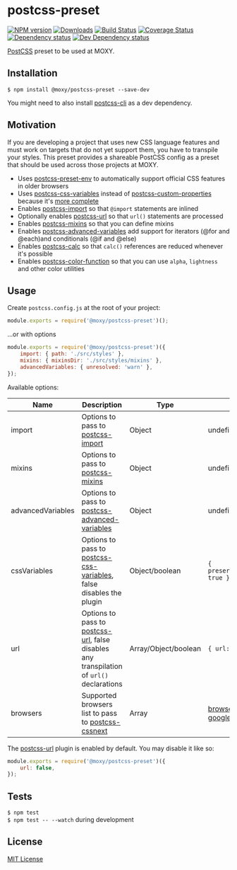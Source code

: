 # postcss-preset

[![NPM version][npm-image]][npm-url] [![Downloads][downloads-image]][npm-url] [![Build Status][travis-image]][travis-url] [![Coverage Status][codecov-image]][codecov-url] [![Dependency status][david-dm-image]][david-dm-url] [![Dev Dependency status][david-dm-dev-image]][david-dm-dev-url]

[npm-url]:https://npmjs.org/package/@moxy/postcss-preset
[npm-image]:https://img.shields.io/npm/v/@moxy/postcss-preset.svg
[downloads-image]:https://img.shields.io/npm/dm/@moxy/postcss-preset.svg
[travis-url]:https://travis-ci.org/moxystudio/postcss-preset
[travis-image]:https://img.shields.io/travis/moxystudio/postcss-preset/master.svg
[codecov-url]:https://codecov.io/gh/moxystudio/postcss-preset
[codecov-image]:https://img.shields.io/codecov/c/github/moxystudio/postcss-preset/master.svg
[david-dm-url]:https://david-dm.org/moxystudio/postcss-preset
[david-dm-image]:https://img.shields.io/david/moxystudio/postcss-preset.svg
[david-dm-dev-url]:https://david-dm.org/moxystudio/postcss-preset?type=dev
[david-dm-dev-image]:https://img.shields.io/david/dev/moxystudio/postcss-preset.svg

[PostCSS](http://cssnext.io/) preset to be used at MOXY.


## Installation

`$ npm install @moxy/postcss-preset --save-dev`

You might need to also install [postcss-cli](https://github.com/postcss/postcss-cli) as a dev dependency.


## Motivation

If you are developing a project that uses new CSS language features and must work on targets that do not yet support them, you have to transpile your styles. This preset provides a shareable PostCSS config as a preset that should be used across those projects at MOXY.

- Uses [postcss-preset-env](https://www.npmjs.com/package/postcss-preset-env) to automatically support official CSS features in older browsers
- Uses [postcss-css-variables](https://github.com/MadLittleMods/postcss-css-variables) instead of [postcss-custom-properties](https://github.com/postcss/postcss-custom-properties) because it's [more complete](https://github.com/MadLittleMods/postcss-css-variables#interoperability-and-differences-from-postcss-custom-properties)
- Enables [postcss-import](https://github.com/postcss/postcss-import) so that `@import` statements are inlined
- Optionally enables [postcss-url](https://github.com/postcss/postcss-url) so that `url()` statements are processed
- Enables [postcss-mixins](https://github.com/postcss/postcss-mixins) so that you can define mixins
- Enables [postcss-advanced-variables](https://github.com/jonathantneal/postcss-advanced-variables) add support for iterators (@for and @each)and conditionals (@if and @else)
- Enables [postcss-calc](https://github.com/postcss/postcss-calc) so that `calc()` references are reduced whenever it's possible
- Enables [postcss-color-function](https://github.com/postcss/postcss-color-function) so that you can use `alpha`, `lightness` and other color utilities


## Usage

Create `postcss.config.js` at the root of your project:

```js
module.exports = require('@moxy/postcss-preset')();
```

...or with options

```js
module.exports = require('@moxy/postcss-preset')({
    import: { path: './src/styles' },
    mixins: { mixinsDir: './src/styles/mixins' },
    advancedVariables: { unresolved: 'warn' },
});
```

Available options:

| Name   | Description   | Type     | Default |
| ------ | ------------- | -------- | ------- |
| import | Options to pass to [postcss-import](https://github.com/postcss/postcss-import#path) | Object | undefined |
| mixins | Options to pass to [postcss-mixins](https://github.com/postcss/postcss-mixins#mixinsdir) | Object | undefined |
| advancedVariables | Options to pass to [postcss-advanced-variables](https://github.com/jonathantneal/postcss-advanced-variables#options) | Object | undefined |
| cssVariables | Options to pass to [postcss-css-variables](https://github.com/MadLittleMods/postcss-css-variables), false disables the plugin | Object/boolean | `{ preserveAtRulesOrder: true }` |
| url | Options to pass to [postcss-url](https://github.com/postcss/postcss-url), false disables any transpilation of `url()` declarations | Array/Object/boolean | `{ url: 'rebase' }` |
| browsers | Supported browsers list to pass to [postcss-cssnext](https://github.com/MoOx/postcss-cssnext) | Array | [browserslist-config-google](https://github.com/awkaiser/browserslist-config-google) |

The [postcss-url](https://github.com/postcss/postcss-url) plugin is enabled by default. You may disable it like so:

```js
module.exports = require('@moxy/postcss-preset')({
    url: false,
});
```


## Tests

`$ npm test`   
`$ npm test -- --watch` during development


## License

[MIT License](http://opensource.org/licenses/MIT)
